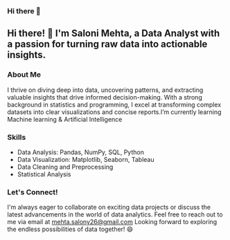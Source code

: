 ### Hi there 👋

## Hi there! 👋 I'm Saloni Mehta, a Data Analyst with a passion for turning raw data into actionable insights.

### About Me
I thrive on diving deep into data, uncovering patterns, and extracting valuable insights that drive informed decision-making. With a strong background in statistics and programming, I excel at transforming complex datasets into clear visualizations and concise reports.I’m currently learning Machine learning & Artificial Intelligence



### Skills
- Data Analysis: Pandas, NumPy, SQL, Python
- Data Visualization: Matplotlib, Seaborn, Tableau
- Data Cleaning and Preprocessing
- Statistical Analysis 

### Let's Connect!
I'm always eager to collaborate on exciting data projects or discuss the latest advancements in the world of data analytics. Feel free to reach out to me via email at mehta.salony26@gmail.com
Looking forward to exploring the endless possibilities of data together! 😄


